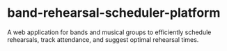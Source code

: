 # band-rehearsal-scheduler-platform
A web application for bands and musical groups to efficiently schedule rehearsals, track attendance, and suggest optimal rehearsal times.
